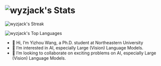 # ![wyzjack's Stats](https://github-readme-stats.vercel.app/api?username=wyzjack&theme=vue-dark&show_icons=true&hide_border=true&count_private=true)

![wyzjack's Streak](https://github-readme-streak-stats.herokuapp.com/?user=wyzjack&theme=vue-dark&hide_border=true)

![wyzjack's Top Languages](https://github-readme-stats.vercel.app/api/top-langs/?username=wyzjack&theme=vue-dark&show_icons=true&hide_border=true&layout=compact)

- 👋 Hi, I’m Yizhou Wang, a Ph.D. student at Northeastern University
- 👀 I’m interested in AI, especially Large (Vision) Language Models.
- 💞️ I’m looking to collaborate on exciting problems on AI, especially Large (Vision) Language Models.

<!---
wyzjack/wyzjack is a ✨ special ✨ repository because its `README.md` (this file) appears on your GitHub profile.
You can click the Preview link to take a look at your changes.
--->
